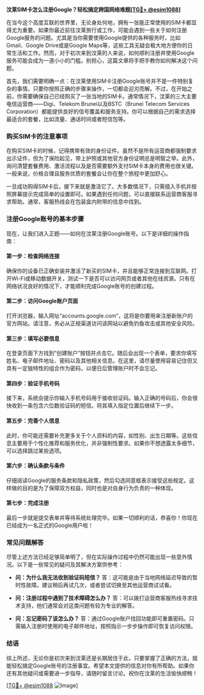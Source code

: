 **汶莱SIM卡怎么注册Google？轻松搞定跨国网络难题[[TG💪+ @esim1088](https://t.me/s/esim1088)]**

在当今这个高度互联的世界里，无论身处何地，拥有一张能正常使用的SIM卡都显得尤为重要。如果你最近前往汶莱旅行或工作，可能会遇到一些关于如何注册Google服务的问题。尤其是当你需要使用Google提供的各种服务时，比如Gmail、Google Drive或是Google Maps等，这些工具无疑会极大地方便你的日常生活和工作。然而，对于初次来到汶莱的人来说，如何顺利注册并使用Google服务可能会成为一道小小的门槛。别担心，这篇文章将手把手教你如何解决这个问题。

首先，我们需要明确一点：在汶莱使用SIM卡注册Google账号并不是一件特别复杂的事情，只要你按照正确的步骤来操作，一切都会迎刃而解。不过，在开始之前，你需要确保自己已经购买了一张当地的SIM卡。通常情况下，汶莱的三大主要电信运营商——Digi、Telekom Brunei以及BSTC（Brunei Telecom Services Corporation）都能提供良好的信号覆盖和服务支持。你可以根据自己的需求选择最适合的套餐，比如流量、通话时间或者短信包等。

### 购买SIM卡的注意事项

在购买SIM卡的时候，记得携带有效的身份证件。虽然不是所有运营商都强制要求出示证件，但为了保险起见，带上护照或其他官方身份证明总是明智之举。此外，询问清楚套餐费用、激活流程以及是否需要额外支付SIM卡本身的费用也很关键。一般来说，价格合理且服务优质的套餐会让你在整个旅程中更加舒心。

一旦成功购得SIM卡后，接下来就是激活它了。大多数情况下，只需插入手机并按照屏幕提示完成简单的设置即可。如果遇到任何问题，可以直接联系运营商客服寻求帮助。通常，客服热线会在包装盒内附带的信息中找到。

### 注册Google账号的基本步骤

现在，让我们进入正题——如何在汶莱注册Google账号。以下是详细的操作指南：

#### 第一步：检查网络连接
确保你的设备已正确安装并激活了新买的SIM卡，并且能够正常连接到互联网。打开Wi-Fi或移动数据开关，测试一下是否可以访问网页或者其他在线资源。只有在网络状况良好的情况下，才能顺利完成Google账号的创建过程。

#### 第二步：访问Google账户页面
打开浏览器，输入网址“accounts.google.com”，这将是你要用来注册新账户的官方网站。请注意，务必从正规渠道访问该网站以避免钓鱼攻击或其他安全风险。

#### 第三步：填写必要信息
在登录页面下方找到“创建账户”按钮并点击它。随后会出现一个表单，要求你填写姓名、电子邮件地址、密码以及其他相关信息。在这里，请尽量使用容易记住但又具有一定独特性的组合作为密码，以便日后管理账户时不会忘记。

#### 第四步：验证手机号码
接下来，系统会提示你输入手机号码用于接收验证码。输入正确的号码后，你会很快收到一条包含六位数验证码的短信。将其填入指定位置后继续下一步。

#### 第五步：完善个人信息
此时，你可能还需要补充更多关于个人资料的内容，如性别、出生日期等。这些信息主要用于个性化推荐和服务优化，并非强制性要求。如果你不想透露太多细节，可以选择跳过某些选项。

#### 第六步：确认条款与条件
仔细阅读Google的服务条款和隐私政策，然后勾选同意框表示接受这些规定。这样做的目的是为了保障双方权益，同时也是对自身行为负责的一种体现。

#### 第七步：完成注册
最后一步就是提交表单并等待系统处理完毕。如果一切顺利的话，恭喜你！你现在已经成为一名正式的Google用户啦！

### 常见问题解答

尽管上述方法已经足够简单明了，但在实际操作过程中仍然可能出现一些意外情况。以下是一些常见的疑问及其解决方案供参考：

- **问：为什么我无法收到验证码短信？**
  答：这可能是由于当地网络延迟导致的暂时性故障。建议稍后再试几次，或者尝试切换至其他运营商试试看。

- **问：注册过程中遇到了技术障碍怎么办？**
  答：可以拨打运营商客服热线寻求技术支持，他们通常会对这类问题有较为专业的解答。

- **问：忘记密码了该怎么办？**
  答：通过Google账户找回功能即可重置密码。只需输入注册时使用的电子邮件地址，按照指示一步步操作即可恢复访问权限。

### 结语

综上所述，无论你是初次来到汶莱还是长期居住于此，只要掌握了正确的方法，就能轻松搞定Google账号的注册事宜。希望本文提供的信息对你有所帮助。如果你还有其他疑问或需要进一步指导，请随时留言讨论。祝你在汶莱的生活愉快顺畅！

[[TG💪+ @esim1088](https://t.me/s/esim1088) ![Image](https://i.postimg.cc/4NQfJmqS/Snipaste-2025-05-13-00-14-12.png)]